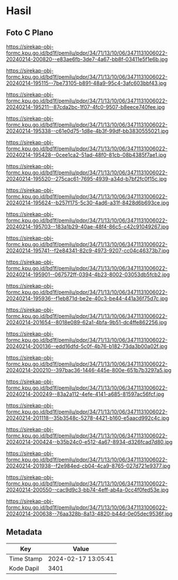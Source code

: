# Hasil

## Foto C Plano

https://sirekap-obj-formc.kpu.go.id/bd1f/pemilu/pdpr/34/71/13/10/06/3471131006022-20240214-200820--e83ae6fb-3de7-4a67-bb8f-03411e5f1e6b.jpg

https://sirekap-obj-formc.kpu.go.id/bd1f/pemilu/pdpr/34/71/13/10/06/3471131006022-20240214-195115--7be73105-b891-48a9-95c4-3afc603bbf43.jpg

https://sirekap-obj-formc.kpu.go.id/bd1f/pemilu/pdpr/34/71/13/10/06/3471131006022-20240214-195211--87cda2bc-1f07-4fc0-9507-b8eece740fee.jpg

https://sirekap-obj-formc.kpu.go.id/bd1f/pemilu/pdpr/34/71/13/10/06/3471131006022-20240214-195338--c61e0d75-1d8e-4b3f-99df-bb3830555021.jpg

https://sirekap-obj-formc.kpu.go.id/bd1f/pemilu/pdpr/34/71/13/10/06/3471131006022-20240214-195428--0cee1ca2-51ad-48f0-81cb-08b4385f7ae1.jpg

https://sirekap-obj-formc.kpu.go.id/bd1f/pemilu/pdpr/34/71/13/10/06/3471131006022-20240214-195520--275cac61-7695-4939-a34d-b7bf2fc0f15c.jpg

https://sirekap-obj-formc.kpu.go.id/bd1f/pemilu/pdpr/34/71/13/10/06/3471131006022-20240214-195624--b257f175-5c30-4ad6-a31f-8428d6b693ce.jpg

https://sirekap-obj-formc.kpu.go.id/bd1f/pemilu/pdpr/34/71/13/10/06/3471131006022-20240214-195703--183a1b29-40ae-48f4-86c5-c42c91049267.jpg

https://sirekap-obj-formc.kpu.go.id/bd1f/pemilu/pdpr/34/71/13/10/06/3471131006022-20240214-195741--f2e84341-82c9-4973-9207-cc04c46373b7.jpg

https://sirekap-obj-formc.kpu.go.id/bd1f/pemilu/pdpr/34/71/13/10/06/3471131006022-20240214-195901--067572ff-0394-4b23-8002-03053db5fcb2.jpg

https://sirekap-obj-formc.kpu.go.id/bd1f/pemilu/pdpr/34/71/13/10/06/3471131006022-20240214-195936--f1eb871d-be2e-40c3-be44-441a36f75d7c.jpg

https://sirekap-obj-formc.kpu.go.id/bd1f/pemilu/pdpr/34/71/13/10/06/3471131006022-20240214-201654--8018e089-62a1-4bfa-9b51-dc4ffe862256.jpg

https://sirekap-obj-formc.kpu.go.id/bd1f/pemilu/pdpr/34/71/13/10/06/3471131006022-20240214-200136--edd16dfd-5c0f-4b76-b182-73da3b00a02f.jpg

https://sirekap-obj-formc.kpu.go.id/bd1f/pemilu/pdpr/34/71/13/10/06/3471131006022-20240214-200210--397bac36-1446-445e-800e-651b7b3297a5.jpg

https://sirekap-obj-formc.kpu.go.id/bd1f/pemilu/pdpr/34/71/13/10/06/3471131006022-20240214-200249--83a2a112-4efe-4141-a685-81597ac56fcf.jpg

https://sirekap-obj-formc.kpu.go.id/bd1f/pemilu/pdpr/34/71/13/10/06/3471131006022-20240214-201118--35b3548c-5278-4421-b160-e5aacd992c4c.jpg

https://sirekap-obj-formc.kpu.go.id/bd1f/pemilu/pdpr/34/71/13/10/06/3471131006022-20240214-200424--b35b24c0-e512-4a67-8934-d326fcad7d80.jpg

https://sirekap-obj-formc.kpu.go.id/bd1f/pemilu/pdpr/34/71/13/10/06/3471131006022-20240214-201938--f2e984ed-cb04-4ca9-8765-027d721e9377.jpg

https://sirekap-obj-formc.kpu.go.id/bd1f/pemilu/pdpr/34/71/13/10/06/3471131006022-20240214-200550--cac9d9c3-bb74-4eff-ab4a-0cc4f0fed53e.jpg

https://sirekap-obj-formc.kpu.go.id/bd1f/pemilu/pdpr/34/71/13/10/06/3471131006022-20240214-200638--76aa328b-8a13-4820-b44d-0e05dec9536f.jpg


## Metadata

| Key        | Value               |
| ---------- | ------------------- |
| Time Stamp | 2024-02-17 13:05:41 |
| Kode Dapil | 3401                |



